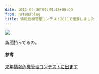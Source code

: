 ```yaml
---
date: 2011-05-30T00:44:16+09:00
from: hatenablog
title: 情報危機管理コンテスト2011で優勝しました
---
```

![](http://farm3.static.flickr.com/2534/5815473137_c102263635_b.jpg)

  

新聞持ってるの。

#### 参考

[来年情報危機管理コンテストに出ます](http://d.hatena.ne.jp/r7kamura/20101125/1290676949)

